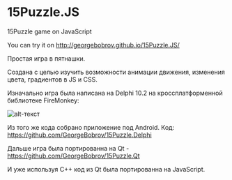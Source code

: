 # 15Puzzle.JS
15Puzzle game on JavaScript

You can try it on
http://georgebobrov.github.io/15Puzzle.JS/

Простая игра в пятнашки.

Создана с целью изучить возможности анимации движения, изменения цвета, градиентов в JS и CSS. 

Изначально игра была написана на Delphi 10.2 на кроссплатформенной библиотеке FireMonkey:

![alt-текст](https://github.com/GeorgeBobrov/Puzzle15.Delphi/blob/master/15Puzzle_Windows.png "Скриншот Windows-версии")

Из того же кода собрано приложение под Android. Код:
https://github.com/GeorgeBobrov/15Puzzle.Delphi

Дальше игра была портированна на Qt - https://github.com/GeorgeBobrov/15Puzzle.Qt

И уже используя C++ код из Qt была портированна на JavaScript.

